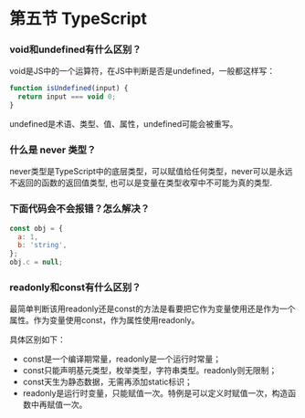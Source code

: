 # 第五节 TypeScript

### void和undefined有什么区别？

void是JS中的一个运算符，在JS中判断是否是undefined，一般都这样写：

```js
function isUndefined(input) {
  return input === void 0;
}
```

undefined是术语、类型、值、属性，undefined可能会被重写。

### 什么是 never 类型？

never类型是TypeScript中的底层类型，可以赋值给任何类型，never可以是永远不返回的函数的返回值类型, 也可以是变量在类型收窄中不可能为真的类型.

### 下面代码会不会报错？怎么解决？

```js
const obj = {
  a: 1,
  b: 'string',
};
obj.c = null;
```

### readonly和const有什么区别？

最简单判断该用readonly还是const的方法是看要把它作为变量使用还是作为一个属性。作为变量使用const，作为属性使用readonly。

具体区别如下：
* const是一个编译期常量，readonly是一个运行时常量；
* const只能声明基元类型，枚举类型，字符串类型。readonly则无限制；
* const天生为静态数据，无需再添加static标识；
* readonly是运行时变量，只能赋值一次。特例是可以定义时赋值一次，构造函数中再赋值一次。
